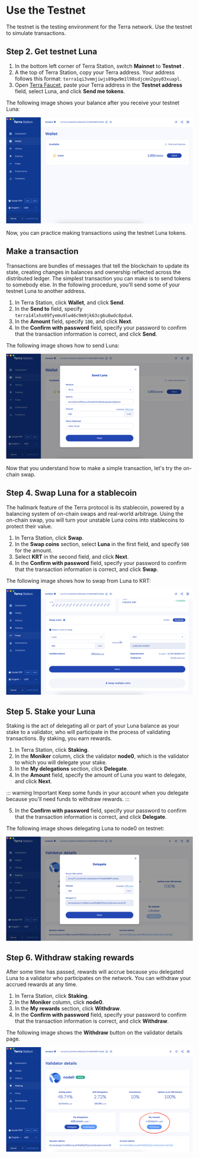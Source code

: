 # Use the Testnet

The testnet is the testing environment for the Terra network. Use the testnet to simulate transactions.

## Step 2. Get testnet Luna

1. In the bottom left corner of Terra Station, switch **Mainnet** to **Testnet** .
2. A the top of Terra Station, copy your Terra address. Your address follows this format: `terra1qi3vmmjiwjs89qw9m1l98sdjcmn2goy03xuapl`.
3. Open [Terra Faucet](https://faucet.terra.money), paste your Terra address in the **Testnet address** field, select Luna, and click **Send me tokens**.

The following image shows your balance after you receive your testnet Luna:

![balance](/img/screens/balance.png)

Now, you can practice making transactions using the testnet Luna tokens.

## Make a transaction

Transactions are bundles of messages that tell the blockchain to update its state, creating changes in balances and ownership reflected across the distributed ledger. The simplest transaction you can make is to send tokens to somebody else. In the following procedure, you'll send some of your testnet Luna to another address.

1. In Terra Station, click **Wallet**, and click **Send**.
2. In the **Send to** field, specify `terra14lxhx09fyemu9lw46c9m9jk63cg6u8wdc8pdu4`.
3. In the **Amount** field, specify `100`, and click **Next**.
4. In the **Confirm with password** field, specify your password to confirm that the transaction information is correct, and click **Send**.

The following image shows how to send Luna:

![send](/img/screens/send.png)

Now that you understand how to make a simple transaction, let's try the on-chain swap.

## Step 4. Swap Luna for a stablecoin

The hallmark feature of the Terra protocol is its stablecoin, powered by a balancing system of on-chain swaps and real-world arbitrage. Using the on-chain swap, you will turn your unstable Luna coins into stablecoins to protect their value.

1. In Terra Station, click **Swap**.
2. In the **Swap coins** section, select **Luna** in the first field, and specify `500` for the amount.
3. Select **KRT** in the second field, and click **Next**.
3. In the **Confirm with password** field, specify your password to confirm that the transaction information is correct, and click **Swap**.

The following image shows how to swap from Luna to KRT:

![swap](/img/screens/swap.png)

## Step 5. Stake your Luna

Staking is the act of delegating all or part of your Luna balance as your stake to a validator, who will participate in the process of validating transactions. By staking, you earn rewards.

1. In Terra Station, click **Staking**.
2. In the **Moniker** column, click the validator **node0**, which is the validator to which you will delegate your stake.
3. In the **My delegations** section, click **Delegate**.
4. In the **Amount** field, specify the amount of Luna you want to delegate, and click **Next**.

::: warning Important
Keep some funds in your account when you delegate because you'll need funds to withdraw rewards.
:::

5. In the **Confirm with password** field, specify your password to confirm that the transaction information is correct, and click **Delegate**.

The following image shows delegating Luna to node0 on testnet:

![delegate](/img/screens/delegate.png)

## Step 6. Withdraw staking rewards

After some time has passed, rewards will accrue because you delegated Luna to a validator who participates on the network. You can withdraw your accrued rewards at any time.

1. In Terra Station, click **Staking**.
2. In the **Moniker** column, click **node0**.
3. In the **My rewards** section, click **Withdraw**.
4. In the **Confirm with password** field, specify your password to confirm that the transaction information is correct, and click **Withdraw**.

The following image shows the **Withdraw** button on the validator details page.

![withdraw](/img/screens/withdraw.png)

